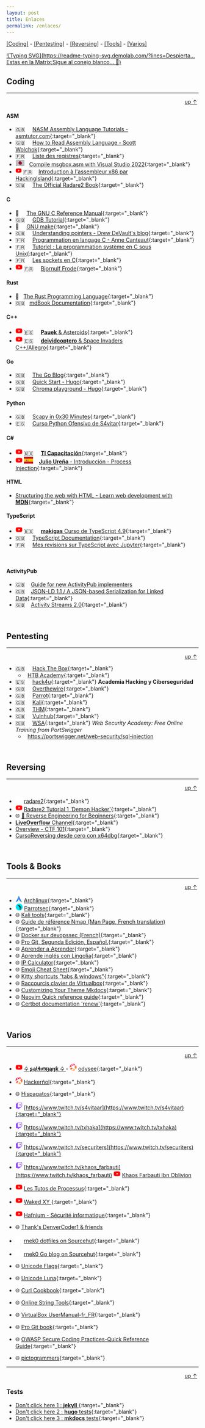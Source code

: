 ```yaml
---
layout: post
title: Enlaces
permalink: /enlaces/
---
```



<a href="#Coding">[Coding]</a> - <a href="#Pentesting">[Pentesting]</a> - <a href="#Reversing">[Reversing]</a> - <a href="#Tools">[Tools]</a> - <a href="#Varios">[Varios]</a>

[![Typing SVG](https://readme-typing-svg.demolab.com/?lines=Despierta... Estas en la Matrix;Sigue al conejo blanco... 🐇)](https://git.io/typing-svg)


<a id="Coding"></a>
## Coding
---
<div style="text-align: right;"><a href="#" >up &uarr;</a>&nbsp;</div>

#### ASM
* 🇬🇧 &nbsp;&nbsp;&nbsp; [NASM Assembly Language Tutorials - asmtutor.com](https://asmtutor.com/){:target="_blank"}
* 🇬🇧 &nbsp;&nbsp;&nbsp; [How to Read Assembly Language - Scott Wolchok](https://wolchok.org/posts/how-to-read-assembly-language/){:target="_blank"}
* 🇫🇷 &nbsp;&nbsp;&nbsp; [Liste des registres](https://asm.developpez.com/intro/index.php#LIII){:target="_blank"}
* <img src="/assets/flag-jp.png" with="18" height="18" alt="on https://hack.jp" /> &nbsp; [Compile msgbox.asm with Visual Studio 2022](https://hack.jp/461/){:target="_blank"}
* <img src="/assets/favi-youtube.png" with="16" height="16" alt="on youtube" /> 🇫🇷 &nbsp;&nbsp; [Introduction à l'assembleur x86 par HackingIsland](https://www.youtube.com/watch?v=tmtXn2UXR3g&list=PLJm4t7V852mN-Mv38ipWa8AEiKXfzZECV&index=31){:target="_blank"}
* 🇬🇧 &nbsp;&nbsp;&nbsp; [The Official Radare2 Book](https://book.rada.re/index.html){:target="_blank"}

#### C
* 🐇 &nbsp;&nbsp;&nbsp; [The GNU C Reference Manual](https://www.gnu.org/software/gnu-c-manual/gnu-c-manual.html){:target="_blank"}
* 🇬🇧 &nbsp;&nbsp;&nbsp; [GDB Tutorial](http://www.gdbtutorial.com/tutorial/commands){:target="_blank"}
* 🐇 &nbsp;&nbsp;&nbsp; [GNU make](https://www.gnu.org/software/make/manual/html_node/index.html){:target="_blank"}
* 🇬🇧 &nbsp;&nbsp;&nbsp; [Understanding pointers - Drew DeVault's blog](https://drewdevault.com/2016/05/28/Understanding-pointers.html){:target="_blank"}
* 🇫🇷 &nbsp;&nbsp;&nbsp; [Programmation en langage C - Anne Canteaut](https://www.rocq.inria.fr/secret/Anne.Canteaut/COURS_C/){:target="_blank"}
* 🇫🇷 &nbsp;&nbsp;&nbsp; [Tutoriel : La programmation système en C sous Unix](http://sdz.tdct.org/sdz/la-programmation-systeme-en-c-sous-unix.html){:target="_blank"}
* 🇫🇷 &nbsp;&nbsp;&nbsp; [Les sockets en C](https://broux.developpez.com/articles/c/sockets/){:target="_blank"}
* <img src="/assets/favi-youtube.png" with="18" height="18" alt="on youtube" /> 🇫🇷 &nbsp;&nbsp;&nbsp; [Bjornulf Frode](https://www.youtube.com/@bjornulf2011/playlists){:target="_blank"}


#### Rust
* 🐇 &nbsp; [The Rust Programming Language](https://doc.rust-lang.org/book/){:target="_blank"}
* 🇬🇧 &nbsp; [mdBook Documentation](https://rust-lang.github.io/mdBook/index.html){:target="_blank"}

#### C++
* <img src="/assets/favi-youtube.png" with="18" height="18" alt="on youtube" /> 🇪🇸 &nbsp;&nbsp;&nbsp; [**Pauek** & Asteroids](https://www.youtube.com/watch?v=HCWghQtxlos&list=PLDD6B727E5B6B5E33){:target="_blank"}
* <img src="/assets/favi-youtube.png" with="18" height="18" alt="on youtube" /> 🇪🇸 &nbsp;&nbsp;&nbsp; [**deividcoptero** & Space Invaders C++/Allegro](https://www.youtube.com/playlist?list=PL6hPvfzEEMDZ4PSkN-5Zj_0-YVO7b0OgC){:target="_blank"}

#### Go
* 🇬🇧 &nbsp;&nbsp;&nbsp; [The Go Blog](https://go.dev/blog/all){:target="_blank"}
* 🇬🇧 &nbsp;&nbsp;&nbsp; [Quick Start - Hugo](https://gohugo.io/getting-started/quick-start/){:target="_blank"}
* 🇬🇧 &nbsp;&nbsp;&nbsp; [Chroma playground - Hugo](https://swapoff.org/chroma/playground/){:target="_blank"}

#### Python
* 🇬🇧 &nbsp;&nbsp;&nbsp; [Scapy in 0x30 Minutes](https://guedou.github.io/talks/2022_GreHack/Scapy%20in%200x30%20minutes.slides.html#/){:target="_blank"} 
* 🇪🇸 &nbsp;&nbsp;&nbsp; [Curso Python Ofensivo de S4vitar](https://hack4u.io/cursos/python-ofensivo/){:target="_blank"}

#### C#
* <img src="/assets/favi-youtube.png" with="18" height="18" alt="on youtube" /> 🇲🇽 &nbsp;&nbsp;&nbsp; [**TI Capacitación**](https://www.youtube.com/@CanalTICapacitacion){:target="_blank"}
* <img src="/assets/favi-youtube.png" with="18" height="18" alt="on youtube" /> <img src="/assets/flag-es.png" with="18" height="18" alt="on youtube" /> &nbsp;&nbsp; [**Julio Ureña** - Introducción - Process Injection](https://www.youtube.com/watch?v=cZBTAzC6qpg&list=PLXm1FM6zsxpBt7vZiS9Q4-4nvybd9il3t){:target="_blank"}

#### HTML
* [Structuring the web with HTML - Learn web development with **MDN**](https://developer.mozilla.org/en-US/docs/Learn/HTML){:target="_blank"}

#### TypeScript
* <img src="/assets/favi-youtube.png" with="18" height="18" alt="on youtube" /> 🇪🇸 &nbsp;&nbsp;&nbsp; [**makigas** Curso de TypeScript 4.9](https://www.youtube.com/watch?v=-iwfkS8tVxE&list=PLTd5ehIj0goPbPaN9VEoQQVUwZN2eXdB5){:target="_blank"}
* 🇬🇧 &nbsp;&nbsp;&nbsp; [TypeScript Documentation](https://www.typescriptlang.org/docs/){:target="_blank"}
* 🇫🇷 &nbsp;&nbsp;&nbsp; [Mes revisions sur TypeScript avec Jupyter](https://github.com/rnek0/TSbook){:target="_blank"}

&nbsp;

#### ActivityPub
* 🇬🇧 &nbsp;&nbsp; <a href="https://socialhub.activitypub.rocks/t/guide-for-new-activitypub-implementers/479/1" alt="Guide for new ActivityPub implementers" target="_blank">Guide for new ActivityPub implementers</a>
* 🇬🇧 &nbsp;&nbsp; [JSON-LD 1.1 / A JSON-based Serialization for Linked Data](https://www.w3.org/TR/json-ld/#introduction){:target="_blank"}
* 🇬🇧 &nbsp;&nbsp; [Activity Streams 2.0](https://www.w3.org/TR/activitystreams-core/){:target="_blank"}

&nbsp;
<a id="Pentesting"></a>
## Pentesting
---
<div style="text-align: right;"><a href="#" >up &uarr;</a>&nbsp;</div>

- 🇬🇧 &nbsp;&nbsp;&nbsp; [Hack The Box](https://app.hackthebox.com/){:target="_blank"}
    - &nbsp;&nbsp;[HTB Academy](https://academy.hackthebox.com/){:target="_blank"}
- 🇪🇸 &nbsp;&nbsp;&nbsp; [hack4u](https://hack4u.io/){:target="_blank"} **Academia Hacking y Ciberseguridad**
- 🇬🇧 &nbsp;&nbsp;&nbsp; [Overthewire](https://overthewire.org/){:target="_blank"}
- 🇬🇧 &nbsp;&nbsp;&nbsp; [Parrot](https://www.parrotsec.org/docs/mirrors/mirrors-list){:target="_blank"}
- 🇬🇧 &nbsp;&nbsp;&nbsp; [Kali](https://www.kali.org/){:target="_blank"}
- 🇬🇧 &nbsp;&nbsp;&nbsp; [THM](https://tryhackme.com/){:target="_blank"}
- 🇬🇧 &nbsp;&nbsp;&nbsp; [Vulnhub](https://vulnhub.com/){:target="_blank"}
- 🇬🇧 &nbsp;&nbsp;&nbsp; [WSA](https://portswigger.net/web-security){:target="_blank"} *Web Security Academy: Free Online Training from PortSwigger*
    - &nbsp;&nbsp;<https://portswigger.net/web-security/sql-injection>

&nbsp;

<a id="Reversing"></a>
## Reversing
---
<div style="text-align: right;"><a href="#" >up &uarr;</a>&nbsp;</div>

* <img src="/assets/github-mark-white.svg" with="18" height="18" alt="on github" /> [radare2](https://github.com/radareorg/radare2/blob/master/README.md){:target="_blank"}
* <img src="/assets/favi-youtube.png" with="18" height="18" alt="on youtube" /> [Radare2 Tutorial 1 'Demon Hacker'](https://www.youtube.com/watch?v=_wCQ4EQXC54){:target="_blank"}
* 🌐 [🐇 Reverse Engineering for Beginners](https://beginners.re/){:target="_blank"}
* [**LiveOverflow** Channel](https://www.youtube.com/watch?v=iyAyN3GFM7A&list=PLhixgUqwRTjxglIswKp9mpkfPNfHkzyeN&index=1){:target="_blank"}
* [Overview - CTF 101](https://ctf101.org/reverse-engineering/overview/){:target="_blank"}
* [CursoReversing desde cero con x64dbg](https://www.youtube.com/watch?v=Af5pvCl0CBE&list=PLn__CHOEZR1Ymxi2n4Q9G9I9kBYr6B4Ft){:target="_blank"}

&nbsp;

<a id="Tools"></a>
## Tools & Books
---
<div style="text-align: right;"><a href="#" >up &uarr;</a>&nbsp;</div>

* <img src="/assets/archlinux.svg" with="18" height="18" alt="Archlinux" /> [Archlinux](https://archlinux.org){:target="_blank"}
* <img src="/assets/parrot22.png" with="18" height="18" alt="Archlinux" /> [Parrotsec](https://www.parrotsec.org/){:target="_blank"}
* 🌐 [Kali tools](https://www.kali.org/tools/){:target="_blank"}
* 🌐 [Guide de référence Nmap (Man Page, French translation)](https://nmap.org/man/fr/index.html){:target="_blank"}
* 🌐 [Docker sur devopssec (French)](https://devopssec.fr/article/fonctionnement-manipulation-reseau-docker){:target="_blank"}
* 🌐 [Pro Git, Segunda Edición, Español.](https://github.com/progit/progit2-es){:target="_blank"}
* 🌐 [Aprender a Aprender](https://laprovittera.com/aprender-a-aprender/ "Aprender a Aprender"){:target="_blank"}  
* 🌐 [Aprende inglés con Lingolia](https://english.lingolia.com/es/){:target="_blank"}  
* 🌐 [IP Calculator](https://blog.jodies.de/ipcalc "IP Calculator"){:target="_blank"}
* 🌐 [Emoji Cheat Sheet](https://www.webfx.com/tools/emoji-cheat-sheet/){:target="_blank"}
* 🌐 [Kitty shortcuts "tabs & windows"](https://sw.kovidgoyal.net/kitty/overview/#tabs-and-windows){:target="_blank"}
* 🌐 [Raccourcis clavier de Virtualbox](https://www.malekal.com/raccourcis-clavier-virtualbox/){:target="_blank"}
* 🌐 [Customizing Your Theme Mkdocs](https://www.mkdocs.org/user-guide/customizing-your-theme/){:target="_blank"}
* 🌐 [Neovim Quick reference guide](https://neovim.io/doc/user/quickref.html){:target="_blank"}
* 🌐 [Certbot documentation 'renew'](https://eff-certbot.readthedocs.io/en/latest/using.html#renewing-certificates){:target="_blank"}

&nbsp;

<a id="Varios"></a>
## Varios
---
<div style="text-align: right;"><a href="#" >up &uarr;</a>&nbsp;</div>

* <img src="/assets/favi-youtube.png" with="18" height="18" alt="on youtube" /> **[♤ ʂąƖɬıოცąŋƙ ♤ ](https://www.youtube.com/watch?v=yoeJrMUss04&list=PLOscZe227eyWP4C0e_C-eZGBkwITW5X9m&index=1)** - <img src="/assets/odysee.png" with="18" height="18" alt="on github" /> [odysee](https://odysee.com/@SaltinBanK:d){:target="_blank"}
* <img src="/assets/odysee.png" with="18" height="18" alt="on github" /> [Hackerñol](https://odysee.com/@Hackernol:7){:target="_blank"}
* 🌐 [Hispagatos](https://hispagatos.org/){:target="_blank"}
* <img src="/assets/favi-twitch.png" with="18" height="18" alt="on github" /> [https://www.twitch.tv/s4vitaar](https://www.twitch.tv/s4vitaar){:target="_blank"}
* <img src="/assets/favi-twitch.png" with="18" height="18" alt="on github" /> [https://www.twitch.tv/txhaka](https://www.twitch.tv/txhaka){:target="_blank"}
* <img src="/assets/favi-twitch.png" with="18" height="18" alt="on github" /> [https://www.twitch.tv/securiters](https://www.twitch.tv/securiters){:target="_blank"}
* <img src="/assets/favi-twitch.png" with="18" height="18" alt="on github" /> [https://www.twitch.tv/khaos_farbauti](https://www.twitch.tv/khaos_farbauti) <img src="/assets/favi-youtube.png" with="18" height="18" alt="on youtube" /> [
Khaos Farbauti Ibn Oblivion](https://www.youtube.com/channel/UCsRIv1fsbnQRIPKmUQbRzZg)
* <img src="/assets/favi-youtube.png" with="18" height="18" alt="on youtube" /> [Les Tutos de Processus](https://www.youtube.com/channel/UCqrxDV9EPOlI1YMhzIPed2g){:target="_blank"}  
* <img src="/assets/favi-youtube.png" with="18" height="18" alt="on youtube" /> [Waked XY ](https://www.youtube.com/@wakedxy){:target="_blank"}
* <img src="/assets/favi-youtube.png" with="18" height="18" alt="on youtube" /> [Hafnium - Sécurité informatique](https://www.youtube.com/@HafniumSecuriteInformatique){:target="_blank"}

* 🌐  [Thank's DenverCoder1 & friends](https://github.com/DenverCoder1/readme-typing-svg)
*  <img src="/assets/sr-ht.png" with="18" height="18" alt="Archlinux" /> [rnek0 dotfiles on Sourcehut](https://git.sr.ht/~rnek0/dotfiles){:target="_blank"}
*  <img src="/assets/sr-ht.png" with="18" height="18" alt="Archlinux" /> [rnek0 Go blog on Sourcehut](https://rnek0.srht.site/){:target="_blank"}
* 🌐  [Unicode Flags](http://xahlee.info/comp/unicode_flags.html){:target="_blank"}
* 🌐  [Unicode Luna](https://unicode-table.com/es/sets/moon/){:target="_blank"}
* 🌐  [Curl Cookbook](https://catonmat.net/cookbooks/curl){:target="_blank"}
* 🌐  [Online String Tools](https://onlinestringtools.com/){:target="_blank"}
* 🌐  [VirtualBox UserManual-fr_FR](http://download.virtualbox.org/virtualbox/UserManual_fr_FR.pdf){:target="_blank"}
* 🌐  [Pro Git book](https://git-scm.com/book/es/v2){:target="_blank"}
* 🌐  [OWASP Secure Coding Practices-Quick Reference Guide](https://owasp.org/www-project-secure-coding-practices-quick-reference-guide/#div-download){:target="_blank"}  
* 🌐  [pictogrammers](https://pictogrammers.com/library/mdil/){:target="_blank"}  

---
<div style="text-align: right;"><a href="#" >up &uarr;</a>&nbsp;</div>


### Tests

* [Don't click here 1 : **jekyll** ](http://127.0.0.1:4000/){:target="_blank"}
* [Don't click here 2 : **hugo**   tests](http://localhost:1313/){:target="_blank"}
* [Don't click here 3 : **mkdocs** tests](http://127.0.0.1:8000/lunarDocs/){:target="_blank"}
